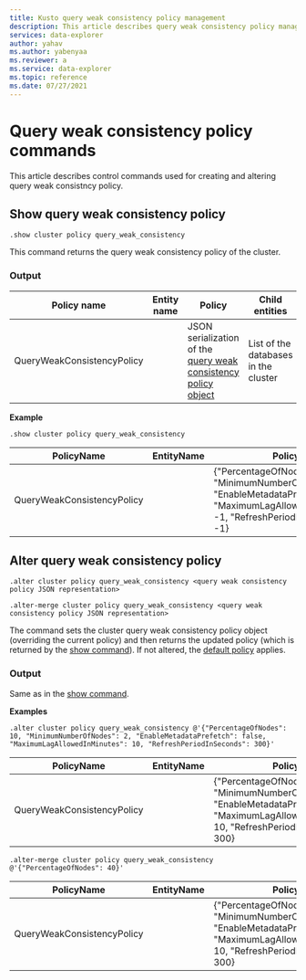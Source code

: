 ```yaml
---
title: Kusto query weak consistency policy management
description: This article describes query weak consistency policy management in Azure Data Explorer.
services: data-explorer
author: yahav
ms.author: yabenyaa
ms.reviewer: a
ms.service: data-explorer
ms.topic: reference
ms.date: 07/27/2021
---
```


# Query weak consistency policy commands

This article describes control commands used for creating and altering query weak consistncy policy.

## Show query weak consistency policy

```kusto
.show cluster policy query_weak_consistency
```

This command returns the query weak consistency policy of the cluster.

### Output

|Policy name | Entity name | Policy | Child entities | Entity type
|---|---|---|---|---
|QueryWeakConsistencyPolicy | <Empty> | JSON serialization of the [query weak consistency policy object](./queryweakconsistencypolicy.md#the-policy-object) | List of the databases in the cluster | Cluster

**Example**

<!-- csl -->
```
.show cluster policy query_weak_consistency 
```

|PolicyName|EntityName|Policy|ChildEntities|EntityType|
|---|---|---|---|---|
|QueryWeakConsistencyPolicy||{"PercentageOfNodes": -1, "MinimumNumberOfNodes": -1, "EnableMetadataPrefetch": false, "MaximumLagAllowedInMinutes": -1, "RefreshPeriodInSeconds": -1}|["Database1", "Database2"...] |Cluster

## Alter query weak consistency policy 

```kusto
.alter cluster policy query_weak_consistency <query weak consistency policy JSON representation>
	
.alter-merge cluster policy query_weak_consistency <query weak consistency policy JSON representation>
```	
	
The command sets the cluster query weak consistency policy object (overriding the current
policy) and then returns the updated policy (which is returned by the [show command](#show-query-weak-consistency-policy)). If not altered, the [default policy](./queryweakconsistencypolicy.md#default-policy) applies.

### Output
Same as in the [show command](#show-query-weak-consistency-policy).
	
**Examples**

<!-- csl -->
```
.alter cluster policy query_weak_consistency @'{"PercentageOfNodes": 10, "MinimumNumberOfNodes": 2, "EnableMetadataPrefetch": false, "MaximumLagAllowedInMinutes": 10, "RefreshPeriodInSeconds": 300}'
```

|PolicyName|EntityName|Policy|ChildEntities|EntityType|
|---|---|---|---|---|
|QueryWeakConsistencyPolicy||{"PercentageOfNodes": 10, "MinimumNumberOfNodes": 2 "EnableMetadataPrefetch": false, "MaximumLagAllowedInMinutes": 10, "RefreshPeriodInSeconds": 300}||Cluster

<!-- csl -->
```
.alter-merge cluster policy query_weak_consistency @'{"PercentageOfNodes": 40}'
```

|PolicyName|EntityName|Policy|ChildEntities|EntityType|
|---|---|---|---|---|
|QueryWeakConsistencyPolicy||{"PercentageOfNodes": 40, "MinimumNumberOfNodes": 2 "EnableMetadataPrefetch": false, "MaximumLagAllowedInMinutes": 10, "RefreshPeriodInSeconds": 300}||Cluster
